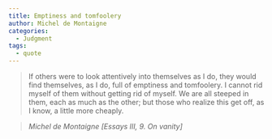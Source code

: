 ```yaml
---
title: Emptiness and tomfoolery
author: Michel de Montaigne
categories:
  - Judgment
tags:
  - quote
---
```


> If others were to look attentively into themselves as I do, they would find themselves, as I do, full of emptiness and tomfoolery. I cannot rid myself of them without getting rid of myself. We are all steeped in them, each as much as the other; but those who realize this get off, as I know, a little more cheaply.

> <cite>Michel de Montaigne [Essays III, 9. On vanity]</cite>
